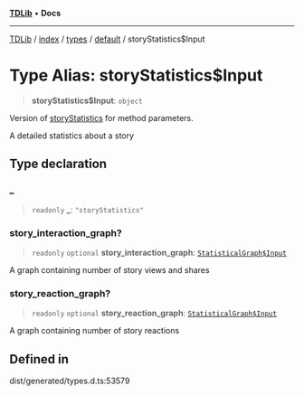 [**TDLib**](../../../../../../README.md) • **Docs**

***

[TDLib](../../../../../../modules.md) / [index](../../../../../README.md) / [types](../../../README.md) / [default](../README.md) / storyStatistics$Input

# Type Alias: storyStatistics$Input

> **storyStatistics$Input**: `object`

Version of [storyStatistics](storyStatistics.md) for method parameters.

A detailed statistics about a story

## Type declaration

### \_

> `readonly` **\_**: `"storyStatistics"`

### story\_interaction\_graph?

> `readonly` `optional` **story\_interaction\_graph**: [`StatisticalGraph$Input`](StatisticalGraph$Input.md)

A graph containing number of story views and shares

### story\_reaction\_graph?

> `readonly` `optional` **story\_reaction\_graph**: [`StatisticalGraph$Input`](StatisticalGraph$Input.md)

A graph containing number of story reactions

## Defined in

dist/generated/types.d.ts:53579
